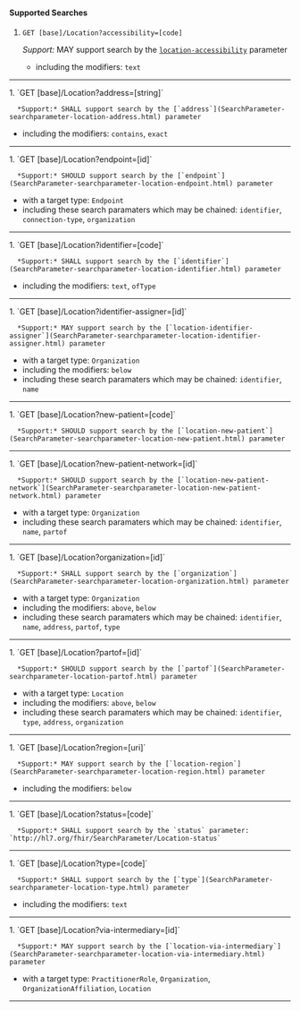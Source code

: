 #### Supported Searches

1. `GET [base]/Location?accessibility=[code]`

      *Support:* MAY support search by the [`location-accessibility`](SearchParameter-searchparameter-location-accessibility.html) parameter  
   - including the modifiers:  `text`   
<hr />
1. `GET [base]/Location?address=[string]`

      *Support:* SHALL support search by the [`address`](SearchParameter-searchparameter-location-address.html) parameter  
   - including the modifiers:  `contains`, `exact`   
<hr />
1. `GET [base]/Location?endpoint=[id]`

      *Support:* SHOULD support search by the [`endpoint`](SearchParameter-searchparameter-location-endpoint.html) parameter 
   - with a target type:  `Endpoint`   
   - including these search paramaters which may be chained:  `identifier`, `connection-type`, `organization` 
<hr />
1. `GET [base]/Location?identifier=[code]`

      *Support:* SHALL support search by the [`identifier`](SearchParameter-searchparameter-location-identifier.html) parameter  
   - including the modifiers:  `text`, `ofType`   
<hr />
1. `GET [base]/Location?identifier-assigner=[id]`

      *Support:* MAY support search by the [`location-identifier-assigner`](SearchParameter-searchparameter-location-identifier-assigner.html) parameter 
   - with a target type:  `Organization` 
   - including the modifiers:  `below`  
   - including these search paramaters which may be chained:  `identifier`, `name` 
<hr />
1. `GET [base]/Location?new-patient=[code]`

      *Support:* SHOULD support search by the [`location-new-patient`](SearchParameter-searchparameter-location-new-patient.html) parameter     
<hr />
1. `GET [base]/Location?new-patient-network=[id]`

      *Support:* SHOULD support search by the [`location-new-patient-network`](SearchParameter-searchparameter-location-new-patient-network.html) parameter 
   - with a target type:  `Organization`   
   - including these search paramaters which may be chained:  `identifier`, `name`, `partof` 
<hr />
1. `GET [base]/Location?organization=[id]`

      *Support:* SHALL support search by the [`organization`](SearchParameter-searchparameter-location-organization.html) parameter 
   - with a target type:  `Organization` 
   - including the modifiers:  `above`, `below`  
   - including these search paramaters which may be chained:  `identifier`, `name`, `address`, `partof`, `type` 
<hr />
1. `GET [base]/Location?partof=[id]`

      *Support:* SHOULD support search by the [`partof`](SearchParameter-searchparameter-location-partof.html) parameter 
   - with a target type:  `Location` 
   - including the modifiers:  `above`, `below`  
   - including these search paramaters which may be chained:  `identifier`, `type`, `address`, `organization` 
<hr />
1. `GET [base]/Location?region=[uri]`

      *Support:* MAY support search by the [`location-region`](SearchParameter-searchparameter-location-region.html) parameter  
   - including the modifiers:  `below`   
<hr />
1. `GET [base]/Location?status=[code]`

      *Support:* SHALL support search by the `status` parameter: `http://hl7.org/fhir/SearchParameter/Location-status`
<hr />
1. `GET [base]/Location?type=[code]`

      *Support:* SHALL support search by the [`type`](SearchParameter-searchparameter-location-type.html) parameter  
   - including the modifiers:  `text`   
<hr />
1. `GET [base]/Location?via-intermediary=[id]`

      *Support:* MAY support search by the [`location-via-intermediary`](SearchParameter-searchparameter-location-via-intermediary.html) parameter 
   - with a target type:  `PractitionerRole`, `Organization`, `OrganizationAffiliation`, `Location`    
<hr />